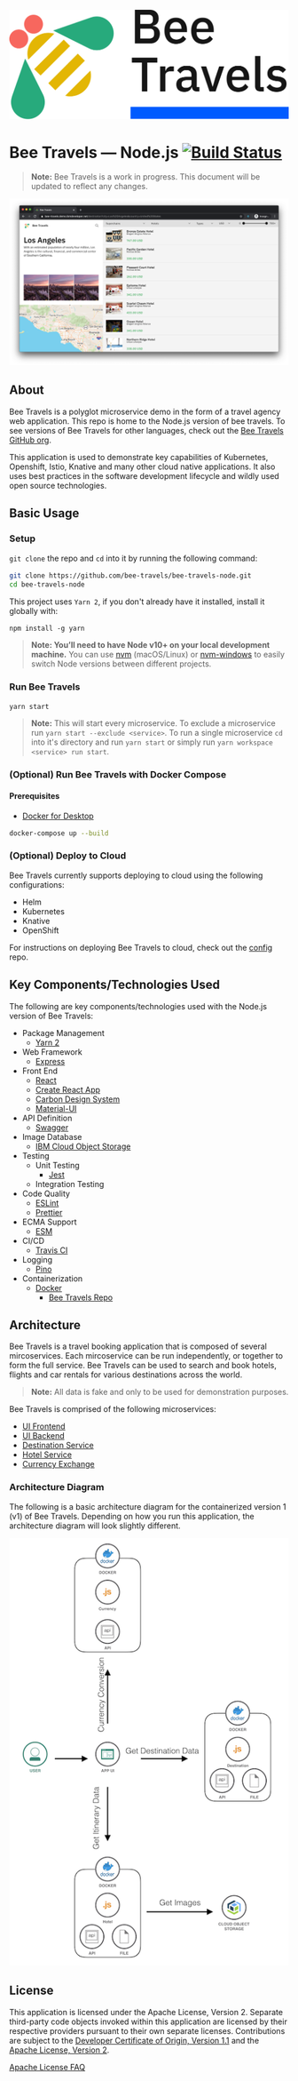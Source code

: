 <p align='center'>
<img src='screenshots/logo.png' width='512' alt='Bee Travels logo'>
</p>

# Bee Travels — Node.js [![Build Status](https://travis-ci.org/bee-travels/bee-travels-node.svg?branch=development)](https://travis-ci.org/bee-travels/bee-travels-node)

> **Note:** Bee Travels is a work in progress. This document will be updated to reflect any changes.

![Bee Travels user interface](screenshots/ui.png)

## About

Bee Travels is a polyglot microservice demo in the form of a travel agency web application.
This repo is home to the Node.js version of bee travels.
To see versions of Bee Travels for other languages, check out the [Bee Travels GitHub org](https://github.com/bee-travels).

This application is used to demonstrate key capabilities of Kubernetes, Openshift, Istio, Knative and many other cloud native applications.
It also uses best practices in the software development lifecycle and wildly used open source technologies.

## Basic Usage
### Setup
`git clone` the repo and `cd` into it by running the following command:
```bash
git clone https://github.com/bee-travels/bee-travels-node.git
cd bee-travels-node
```

This project uses `Yarn 2`, if you don't already have it installed, install it globally with:
```
npm install -g yarn
```

> **Note: You’ll need to have Node v10+ on your local development machine.** You can use [nvm](https://github.com/creationix/nvm#installation) (macOS/Linux) or [nvm-windows](https://github.com/coreybutler/nvm-windows#node-version-manager-nvm-for-windows) to easily switch Node versions between different projects.

### Run Bee Travels

```bash
yarn start
```

> **Note:** This will start every microservice.
> To exclude a microservice run `yarn start --exclude <service>`.
> To run a single microservice `cd` into it's directory and run `yarn start` or simply run `yarn workspace <service> run start`.

### (Optional) Run Bee Travels with Docker Compose
#### Prerequisites
* [Docker for Desktop](https://www.docker.com/products/docker-desktop)

```bash
docker-compose up --build
```

### (Optional) Deploy to Cloud
Bee Travels currently supports deploying to cloud using the following configurations:
* Helm
* Kubernetes
* Knative
* OpenShift

For instructions on deploying Bee Travels to cloud, check out the [config](https://github.com/bee-travels/config/) repo.


## Key Components/Technologies Used

The following are key components/technologies used with the Node.js version of Bee Travels:

* Package Management
  * [Yarn 2](https://yarnpkg.com/)
* Web Framework
  * [Express](https://expressjs.com/)
* Front End
  * [React](https://reactjs.org/)
  * [Create React App](https://create-react-app.dev/)
  * [Carbon Design System](https://www.carbondesignsystem.com/)
  * [Material-UI](https://material-ui.com/)
* API Definition
  * [Swagger](https://github.com/scottie1984/swagger-ui-express/)
* Image Database
  * [IBM Cloud Object Storage](https://cloud.ibm.com/docs/cloud-object-storage/)
* Testing
  * Unit Testing
    * [Jest](https://jestjs.io/)
  * Integration Testing
* Code Quality
  * [ESLint](https://eslint.org/)
  * [Prettier](https://prettier.io/)
* ECMA Support
  * [ESM](https://github.com/standard-things/esm/)
* CI/CD
  * [Travis CI](https://travis-ci.com/)
* Logging
  * [Pino](https://github.com/pinojs/express-pino-logger/)
* Containerization
  * [Docker](https://www.docker.com/)
    * [Bee Travels Repo](https://hub.docker.com/orgs/beetravels/repositories/)

## Architecture

Bee Travels is a travel booking application that is composed of several mircoservices.
Each mircoservice can be run independently, or together to form the full service.
Bee Travels can be used to search and book hotels, flights and car rentals for various destinations across the world.
> **Note:** All data is fake and only to be used for demonstration purposes.

Bee Travels is comprised of the following microservices:
* [UI Frontend](services/ui/frontend)
* [UI Backend](services/ui/backend)
* [Destination Service](services/destination)
* [Hotel Service](services/hotel)
* [Currency Exchange](services/currency-exchange)

### Architecture Diagram

The following is a basic architecture diagram for the containerized version 1 (v1) of Bee Travels.
Depending on how you run this application, the architecture diagram will look slightly different.

![architecture diagram](screenshots/architecture-v1.jpg)

## License

This application is licensed under the Apache License, Version 2. Separate third-party code objects invoked within this application are licensed by their respective providers pursuant to their own separate licenses. Contributions are subject to the [Developer Certificate of Origin, Version 1.1](https://developercertificate.org/) and the [Apache License, Version 2](https://www.apache.org/licenses/LICENSE-2.0.txt).

[Apache License FAQ](https://www.apache.org/foundation/license-faq.html#WhatDoesItMEAN)

